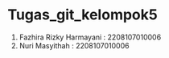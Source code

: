 # Tugas_git_kelompok5
 1. Fazhira Rizky Harmayani : 2208107010006
 2. Nuri Masyithah : 2208107010006

